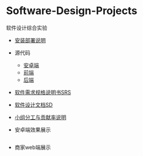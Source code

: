 # Software-Design-Projects
软件设计综合实验

- [安装部署说明]()

- 源代码
   - [安卓端]()
   - [前端]()
   - [后端]()
- [软件需求规格说明书SRS]()
  
- [软件设计文档SD]()

- [小组分工与贡献率说明]()

- 安卓端效果展示

![]()


- 商家web端展示

![]()
